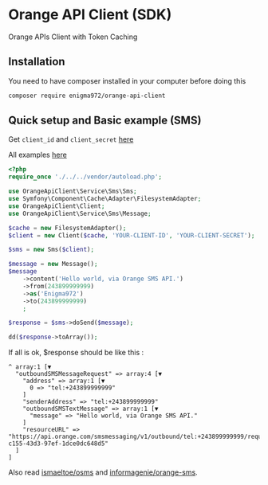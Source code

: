 # Orange API Client (SDK)
Orange APIs Client with Token Caching

## Installation

You need to have composer installed in your computer before doing this

```bash
composer require enigma972/orange-api-client
```

## Quick setup and Basic example (SMS)

Get `client_id` and `client_secret` [here](https://developer.orange.com/myapps/)

All examples [here](https://github.com/enigma972/orange-api-client/tree/main/examples/Sms)

```php
<?php
require_once './../../vendor/autoload.php';

use OrangeApiClient\Service\Sms\Sms;
use Symfony\Component\Cache\Adapter\FilesystemAdapter;
use OrangeApiClient\Client;
use OrangeApiClient\Service\Sms\Message;

$cache = new FilesystemAdapter();
$client = new Client($cache, 'YOUR-CLIENT-ID', 'YOUR-CLIENT-SECRET');

$sms = new Sms($client);

$message = new Message();
$message
    ->content('Hello world, via Orange SMS API.')
    ->from(243899999999)
    ->as('Enigma972')
    ->to(243899999999)
    ;

$response = $sms->doSend($message);

dd($response->toArray());

```
If all is ok, $response should be like this :

```
^ array:1 [▼
  "outboundSMSMessageRequest" => array:4 [▼
    "address" => array:1 [▼
      0 => "tel:+243899999999"
    ]
    "senderAddress" => "tel:+243899999999"
    "outboundSMSTextMessage" => array:1 [▼
      "message" => "Hello world, via Orange SMS API."
    ]
    "resourceURL" => "https://api.orange.com/smsmessaging/v1/outbound/tel:+243899999999/requests/2fdd2d6e-c155-43d3-97ef-1dce0dc648d5"
  ]
]
```

Also read [ismaeltoe/osms](https://github.com/ismaeltoe/osms) and [informagenie/orange-sms](https://github.com/informagenie/orange-sms).